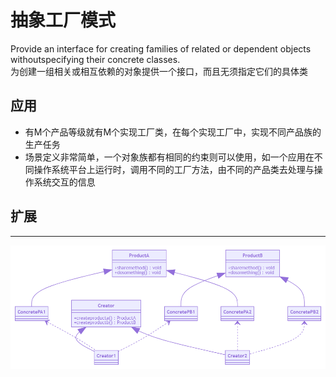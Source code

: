 # 抽象工厂模式
Provide an interface for creating families of related or dependent objects withoutspecifying their concrete classes.</br>
为创建一组相关或相互依赖的对象提供一个接口，而且无须指定它们的具体类</br>
## 应用
* 有M个产品等级就有M个实现工厂类，在每个实现工厂中，实现不同产品族的生产任务
* 场景定义非常简单，一个对象族都有相同的约束则可以使用，如一个应用在不同操作系统平台上运行时，调用不同的工厂方法，由不同的产品类去处理与操作系统交互的信息
## 扩展
***
![UML](https://github.com/johnnyleeRH/DesignPattern/blob/master/9%20abstractfactory/abstractfactory.png)
